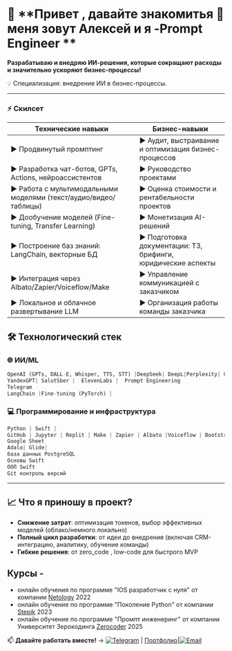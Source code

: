 # 🚀 **Привет , давайте знакомитья 🤝 меня зовут Алексей и я -Prompt Engineer **

**Разрабатываю и внедряю ИИ-решения, которые сокращают расходы и значительно ускоряют бизнес-процессы!**

💡 Специализация: внедрение ИИ в бизнес-процессы.  

---
### ⚡ **Скилсет**
| **Технические навыки**                                  | **Бизнес-навыки**                              |
|-------------------------------------------------------  |---------------------------------------------------------------|
| ▶ Продвинутый промптинг                                 | ▶ Аудит, выстраивание и  оптимизация бизнес-процессов|                                                        
| ▶ Разработка чат-ботов, GPTs, Actions, нейроассистентов | ▶ Руководство проектами  |
| ▶ Работа с мультимодальными моделями (текст/аудио/видео/таблицы) |  ▶ Оценка стоимости и рентабельности проектов        |
| ▶ Дообучение моделей (Fine-tuning, Transfer Learning)   | ▶ Монетизация AI-решений  |
| ▶ Построение баз знаний: LangChain, векторные БД        |  ▶ Подготовка документации: ТЗ, брифинги, юридические аспекты |
| ▶ Интеграция через Albato/Zapier/Voiceflow/Make         | ▶ Управление коммуникацией с заказчиком |
| ▶ Локальное и облачное развертывание LLM                | ▶ Организация работы команды заказчика                        |

## 🛠️ **Технологический стек**

### 🌐 **ИИ/ML**
```python
OpenAI (GPTs, DALL-E, Whisper, TTS, STT) |DeepSeek| DeepL|Perplexity| Claude 3 | Gemini | LLaMA | Hugging Face 
YandexGPT| SalutSber |  ElevenLabs |  Prompt Engineering
Telegram
LangChain |Fine-tuning (PyTorch) |
```

### 💻 **Программирование и инфраструктура**
```python
Python | Swift | 
GitHub | Jupyter | Replit | Make | Zapier | Albato |Voiceflow | Bootstrap | Flask
Google Sheet 
Adalo| Glide| 
база данных PostgreSQL
Основы Swift
ООП Swift
Git контроль версий
```

---

## 📈 **Что я приношу в проект?**
- **Снижение затрат**: оптимизация токенов, выбор эффективных моделей (облако/немного локально) 
- **Полный цикл разработки**: от идеи до внедрения (включая CRM-интеграцию, аналитику, обучение команды)  
- **Гибкие решения**: от zero_code , low-code для быстрого MVP

## Курсы - 
* онлайн обучения по программе "IOS разработчик с нуля" от компании  [Netology](https://netology.ru) 2022
* онлайн обучение по программе "Поколение Python" от компании [Stepik](https://stepik.org) 2023
* онлайн обучение по программе "Промпт инженеринг" от компании Университет Зерокодинга [Zerocoder](https://zerocoder.ru) 2025
  

📫 **Давайте работать вместе!** → [![Telegram](https://img.shields.io/badge/Telegram-blue?logo=telegram&logoColor=white)](https://t.me/Aleks79Sib) | [Портфолио](https://github.com/lelik26)|[![Email](https://img.shields.io/badge/Email-D14836?style=for-the-badge&logo=gmail&logoColor=white)](mailto:van-23@mail.ru)

 




